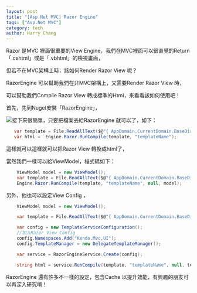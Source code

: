 ```yaml
---
layout: post
title: "[Asp.Net MVC] Razor Engine"
tags: ["Asp.Net MVC"]
category: tech
author: Harry Chang
---
```


Razor 是MVC 裡面很重要的View Engine，我們在MVC裡面可以很直覺的Return「.cshtml」或是「.vbhtml」的檢視畫面，

但若不在MVC架構上時，該如何Render Razor View 呢？

<!--more-->

RazorEngine 可以幫助我們在非MVC架構上，又需要Render Razor View 時，

可以幫助我們Compile Razor View 轉成標準的Html，來看看該如何使用吧！

首先，先到Nuget安裝「RazorEngine」，

![](https://az787680.vo.msecnd.net/user/harry/7a5be1b7-d6dc-41d9-9f64-63f49d4db54c/1488783415_61372.png)接下來很簡單，只要把檔案丟給RazorEngine 就可以了，如下：

 ~~~ cs
    var template = File.ReadAllText($@"{ AppDomain.CurrentDomain.BaseDirectory}\Areas\Start\Views\Home\RazorView1.cshtml");
    var html =  Engine.Razor.RunCompile(template, "templateName");
~~~

這樣就可以這樣就可以把Razor View 轉換成html了，

當然我們一樣可以給ViewModel，程式碼如下：

~~~ cs
    ViewModel model = new ViewModel();
    var template = File.ReadAllText($@"{ AppDomain.CurrentDomain.BaseDirectory}\Areas\Start\Views\Home\RazorView1.cshtml");
    Engine.Razor.RunCompile(template, "templateName", null, model);
 ~~~

另外，他也可以設定View Config ，
~~~ cs
    ViewModel model = new ViewModel();

    var template = File.ReadAllText($@"{ AppDomain.CurrentDomain.BaseDirectory}\Areas\Start\Views\Home\RazorView1.cshtml");

    var config = new TemplateServiceConfiguration();
    //加入Razor View Config
    config.Namespaces.Add("Kendo.Mvc.UI");
    config.TemplateManager = new DelegateTemplateManager();

    var service = RazorEngineService.Create(config);

    string html = service.RunCompile(template, "templateName", null, todoModel);
~~~

RazorEngine 還有許多不一樣的設定，包含Cache 以提升效能，有興趣的朋友可以再深入研究唷！               